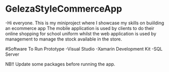 # GelezaStyleCommerceApp
-Hi everyone. This is my miniproject where I showcase my skills on buiilding an ecommerce app
The mobile application is used by clients to do their online shopping for school uniform
whilst the web application is used by management to manage the stock available in the store.

#Software To Run Prototype
-Visual Studio
-Xamarin Development Kit
-SQL Server

NB!! Update some packages before running the app.
